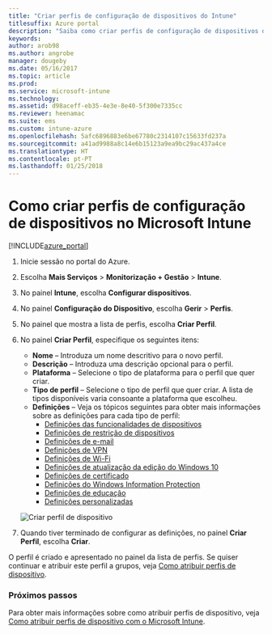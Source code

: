 ```yaml
---
title: "Criar perfis de configuração de dispositivos do Intune"
titlesuffix: Azure portal
description: "Saiba como criar perfis de configuração de dispositivos do Intune.\""
keywords: 
author: arob98
ms.author: angrobe
manager: dougeby
ms.date: 05/16/2017
ms.topic: article
ms.prod: 
ms.service: microsoft-intune
ms.technology: 
ms.assetid: d98aceff-eb35-4e3e-8e40-5f300e7335cc
ms.reviewer: heenamac
ms.suite: ems
ms.custom: intune-azure
ms.openlocfilehash: 5afc6896883e6be67780c2314107c15633fd237a
ms.sourcegitcommit: a41ad9988a8c14e6b15123a9ea9bc29ac437a4ce
ms.translationtype: HT
ms.contentlocale: pt-PT
ms.lasthandoff: 01/25/2018
---
```

# <a name="how-to-create-device-configuration-profiles-in-microsoft-intune"></a>Como criar perfis de configuração de dispositivos no Microsoft Intune

[!INCLUDE[azure_portal](./includes/azure_portal.md)]


1. Inicie sessão no portal do Azure.
2. Escolha **Mais Serviços** > **Monitorização + Gestão** > **Intune**.
3. No painel **Intune**, escolha **Configurar dispositivos**.
2. No painel **Configuração do Dispositivo**, escolha **Gerir** > **Perfis**.
2. No painel que mostra a lista de perfis, escolha **Criar Perfil**.
3. No painel **Criar Perfil**, especifique os seguintes itens:
    - **Nome** – Introduza um nome descritivo para o novo perfil.
    - **Descrição** – Introduza uma descrição opcional para o perfil.
    - **Plataforma** – Selecione o tipo de plataforma para o perfil que quer criar.
    - **Tipo de perfil** – Selecione o tipo de perfil que quer criar. A lista de tipos disponíveis varia consoante a plataforma que escolheu.
    - **Definições** – Veja os tópicos seguintes para obter mais informações sobre as definições para cada tipo de perfil:
        -  [Definições das funcionalidades de dispositivos](device-features-configure.md)
        -  [Definições de restrição de dispositivos](device-restrictions-configure.md)
        -  [Definições de e-mail](email-settings-configure.md)
        -  [Definições de VPN](vpn-settings-configure.md)
        -  [Definições de Wi-Fi](wi-fi-settings-configure.md)
        -  [Definições de atualização da edição do Windows 10](edition-upgrade-configure-windows-10.md)
        -  [Definições de certificado](certificates-configure.md)
        -  [Definições do Windows Information Protection](windows-information-protection-configure.md)
        -  [Definições de educação](education-settings-configure.md)
        -  [Definições personalizadas](custom-settings-configure.md)

    ![Criar perfil de dispositivo](./media/create-device-profile.png)
4. Quando tiver terminado de configurar as definições, no painel **Criar Perfil**, escolha **Criar**.

O perfil é criado e apresentado no painel da lista de perfis.
Se quiser continuar e atribuir este perfil a grupos, veja [Como atribuir perfis de dispositivo](device-profile-assign.md).


### <a name="next-steps"></a>Próximos passos
Para obter mais informações sobre como atribuir perfis de dispositivo, veja [Como atribuir perfis de dispositivo com o Microsoft Intune](device-profile-assign.md).
